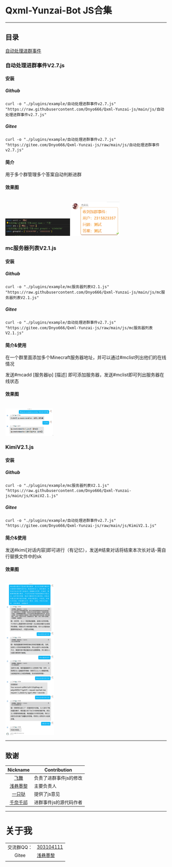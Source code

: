 # Qxml-Yunzai-Bot JS合集

---

## 目录

[自动处理进群事件](https://github.com/Dnyo666/Qxml-Yunzai-js#自动处理进群事件V2.7.js)

### 自动处理进群事件V2.7.js

#### 安装

##### Github

```
curl -o "./plugins/example/自动处理进群事件v2.7.js" "https://raw.githubusercontent.com/Dnyo666/Qxml-Yunzai-js/main/js/自动处理进群事件v2.7.js"
```
##### Gitee
```
curl -o "./plugins/example/自动处理进群事件v2.7.js" "https://gitee.com/Dnyo666/Qxml-Yunzai-js/raw/main/js/自动处理进群事件v2.7.js"
```

#### 简介

用于多个群管理多个答案自动判断进群

#### 效果图

  <br>
    <img src="./img/1.png" width="40%" height="20%">
    <img src="./img/2.png" width="30%" height="20%">

### mc服务器列表V2.1.js

#### 安装

##### Github

```
curl -o "./plugins/example/mc服务器列表V2.1.js" "https://raw.githubusercontent.com/Dnyo666/Qxml-Yunzai-js/main/js/mc服务器列表V2.1.js"
```
##### Gitee
```
curl -o "./plugins/example/自动处理进群事件v2.7.js" "https://gitee.com/Dnyo666/Qxml-Yunzai-js/raw/main/js/mc服务器列表V2.1.js"
```

#### 简介&使用

在一个群里面添加多个Minecraft服务器地址，并可以通过#mclist列出他们的在线情况

发送#mcadd [服务器ip] [描述] 即可添加服务器，发送#mclist即可列出服务器在线状态

#### 效果图

  <br>
    <img src="./img/mc-1.png" width="30%" height="20%">

### KimiV2.1.js

#### 安装

##### Github

```
curl -o "./plugins/example/mc服务器列表V2.1.js" "https://raw.githubusercontent.com/Dnyo666/Qxml-Yunzai-js/main/js/KimiV2.1.js"
```
##### Gitee
```
curl -o "./plugins/example/自动处理进群事件v2.7.js" "https://gitee.com/Dnyo666/Qxml-Yunzai-js/raw/main/js/KimiV2.1.js"
```

#### 简介&使用

发送#kimi[对话内容]即可进行（有记忆），发送#结束对话将结束本次长对话-需自行替换文件中的sk

#### 效果图

  <br>
    <img src="./img/kimi-1.png" width="30%" height="20%">

---


## 致谢
| Nickname                                                     | Contribution                        |
| :----------------------------------------------------------: | ----------------------------------- |
|[飞舞](https://github.com/Catrong) | 负责了进群事件js的修改 |
|[浅巷墨黎](https://github.com/dnyo666) | 主要负责人 |
|[一只哒]() | 提供了js意见 |
|[千奈千祁](https://gitee.com/qiannqq/yunzai-plugin-JS) | 进群事件js的源代码作者 |
--- 

# 关于我

| | |
| :----------------------------------------------------------: | ----------------------------------- |
| 交流群QQ： | [303104111](http://qm.qq.com/cgi-bin/qm/qr?_wv=1027&k=q_jnwK0Fvmt41oGM6G67R4mm7evxxt-3&authKey=0PJdkDi7kf6KLmq5Jty3LMEgvPIJIxBrZp6beSQWWHRSkca%2FvclKT1geLnr3Okjm&noverify=0&group_code=303104111)|
| Gitee | [浅巷墨黎](https://gitee.com/Dnyo666) |
| | |
